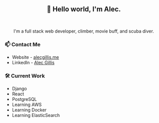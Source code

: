 <h2 align='center'> 👋 Hello world, I'm Alec. </h2>
<br>
<p align='center'>I'm a full stack web developer, climber, movie buff, and scuba diver. </p>

### 📫 Contact Me
- Website - [alecgillis.me](https://alecgillis.me)
- LinkedIn - [Alec Gillis](https://www.linkedin.com/in/alecgillis)

### 🛠️ Current Work
- Django
- React
- PostgreSQL
- Learning AWS
- Learning Docker
- Learning ElasticSearch

<!--
[![Alec's github stats](https://github-readme-stats.vercel.app/api?username=Alec-Gillis&theme=blue-green)](https://github.com/Alec-Gillis/github-readme-stats)

**Alec-Gillis/Alec-Gillis** is a ✨ _special_ ✨ repository because its `README.md` (this file) appears on your GitHub profile.

Here are some ideas to get you started:

- 🔭 I’m currently working on ...
- 🌱 I’m currently learning ...
- 👯 I’m looking to collaborate on ...
- 🤔 I’m looking for help with ...
- 💬 Ask me about ...
- 📫 How to reach me: ...
- 😄 Pronouns: ...
- ⚡ Fun fact: ...
-->

